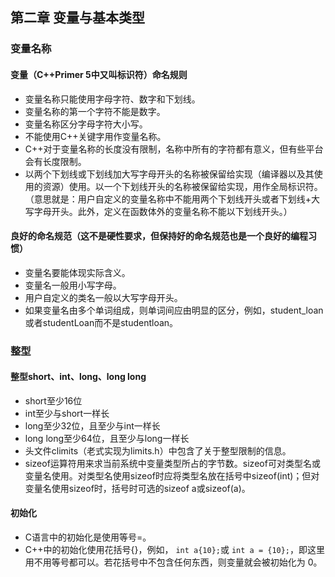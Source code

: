 ## 第二章 变量与基本类型

### 变量名称

#### 变量（C++Primer 5中又叫标识符）命名规则

- 变量名称只能使用字母字符、数字和下划线。
- 变量名称的第一个字符不能是数字。
- 变量名称区分字母字符大小写。
- 不能使用C++关键字用作变量名称。
- C++对于变量名称的长度没有限制，名称中所有的字符都有意义，但有些平台会有长度限制。
- 以两个下划线或下划线加大写字母开头的名称被保留给实现（编译器以及其使用的资源）使用。以一个下划线开头的名称被保留给实现，用作全局标识符。（意思就是：用户自定义的变量名称中不能用两个下划线开头或者下划线+大写字母开头。此外，定义在函数体外的变量名称不能以下划线开头。）

#### 良好的命名规范（这不是硬性要求，但保持好的命名规范也是一个良好的编程习惯）

- 变量名要能体现实际含义。
- 变量名一般用小写字母。
- 用户自定义的类名一般以大写字母开头。
- 如果变量名由多个单词组成，则单词间应由明显的区分，例如，student_loan或者studentLoan而不是studentloan。

### 整型

#### 整型short、int、long、long long

- short至少16位
- int至少与short一样长
- long至少32位，且至少与int一样长
- long long至少64位，且至少与long一样长
- 头文件climits（老式实现为limits.h）中包含了关于整型限制的信息。
- sizeof运算符用来求当前系统中变量类型所占的字节数。sizeof可对类型名或变量名使用。对类型名使用sizeof时应将类型名放在括号中sizeof(int)；但对变量名使用sizeof时，括号时可选的sizeof a或sizeof(a)。

#### 初始化

- C语言中的初始化是使用等号=。
- C++中的初始化使用花括号{}，例如， `int a{10};`或 `int a = {10};`，即这里用不用等号都可以。若花括号中不包含任何东西，则变量就会被初始化为 0。



